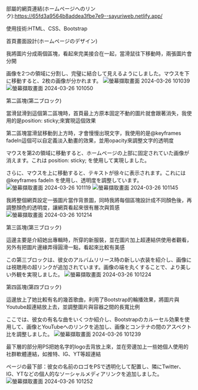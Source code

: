 部屬的網頁連結(ホームページへのリンク):https://65fd3a9564b8addea3fbe7e9--sayuriweb.netlify.app/

使用技術:HTML、CSS、Bootstrap

首頁畫面設計(ホームページのデザイン)

我將圖片分成兩個區塊，看起來完美接合在一起，當滑鼠往下移動時，兩張圖片會分開

画像を2つの領域に分割し、完璧に結合して見えるようにしました。マウスを下に移動すると、2枚の画像が分かれます。
![螢幕擷取畫面 2024-03-26 101039](https://github.com/WuTzuHung/SayuriWebdesignPage/assets/151004287/7d602ced-7889-4bb2-8fd2-380ac3fab803)
![螢幕擷取畫面 2024-03-26 101050](https://github.com/WuTzuHung/SayuriWebdesignPage/assets/151004287/b37efa95-ea8e-45d8-b533-7cfbcd249898)

第二區塊(第二ブロック)

當滑鼠滑到這個第二區塊時，首頁最上方原本固定不動的圖片就會跟著消失，我使用的是position: sticky;來實現這個效果

第二區塊當滑鼠移動到上方時，才會慢慢出現文字，我使用的是@keyframes fadeIn這個可以自定義淡入動畫的效果，並用opacity來調整文字的透明度

マウスを第2の領域に移動すると、ホームページの上部に固定されていた画像が消えます。これは position: sticky; を使用して実現しました。

さらに、マウスを上に移動すると、テキストが徐々に表示されます。これには @keyframes fadeIn を使用し、透明度を調整しています。
![螢幕擷取畫面 2024-03-26 101119](https://github.com/WuTzuHung/SayuriWebdesignPage/assets/151004287/82955632-af8e-4d8e-b689-08fc06c357c5)
![螢幕擷取畫面 2024-03-26 101145](https://github.com/WuTzuHung/SayuriWebdesignPage/assets/151004287/7ff640cf-95d1-46b7-a8a5-7d871cce27b6)

我將整個網頁設定一張圖片當作背景圖，同時我將每個區塊設計成不同顏色後，再調整顏色的透明度，讓網頁看起來很有層次與質感
![螢幕擷取畫面 2024-03-26 101214](https://github.com/WuTzuHung/SayuriWebdesignPage/assets/151004287/48750f53-316e-4239-bbcb-5552c5f1da3e)

第三區塊(第三ブロック)

這邊主要是介紹她出專輯時，所穿的新服裝，並在圖片加上超連結供使用者觀看，另外有把圖片邊緣弄得圓滑一點，看起來比較有美感

この第三ブロックは、彼女のアルバムリリース時の新しい衣装を紹介し、画像には視聴用の超リンクが追加されています。画像の端を丸くすることで、より美しい外観を実現しました。
![螢幕擷取畫面 2024-03-26 101224](https://github.com/WuTzuHung/SayuriWebdesignPage/assets/151004287/70e8e187-a836-4b04-85c1-3c3e5e68f10f)

第四區塊(第四ブロック)

這邊放上了她比較有名的幾首歌曲，利用了Bootstrap的輪播效果，將圖片與Youtube超連結放上去，並調整圖片與容器之間的長寬比例

ここでは、彼女の有名な曲をいくつか紹介し、Bootstrapのカルーセル効果を使用して、画像とYouTubeへのリンクを追加し、画像とコンテナの間のアスペクト比を調整しました。
![螢幕擷取畫面 2024-03-26 101239](https://github.com/WuTzuHung/SayuriWebdesignPage/assets/151004287/87c6fb70-174d-4540-9260-c33680fb118c)


最下層的部分用PS把她名字的logo去背放上來，並在旁邊加上一些她個人使用的社群軟體連結，如推特、IG、YT等超連結

ページの最下部：彼女の名前のロゴをPSで透明化して配置し、隣にTwitter、IG、YTなどの個人的なソーシャルメディアリンクを追加しました。
![螢幕擷取畫面 2024-03-26 101252](https://github.com/WuTzuHung/SayuriWebdesignPage/assets/151004287/0039c0ca-b846-4c3f-8314-eb4fbc492dc5)
